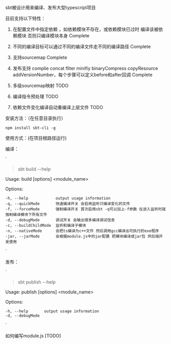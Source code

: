
sbt被设计用来编译、发布大型typescript项目

目前支持以下特性：

1. 在配置文件中指定依赖 ，如依赖模块不存在，或依赖模块已过时 编译该被依赖模块 否则只编译模块本身 Complete

2. 不同的编译目标可以通过不同的编译文件走不同的编译路径 Complete

3. 支持sourcemap Complete

4. 发布支持 complie concat fliter minifiy binaryCompress copyResource addVersionNumber，每个步骤可以定义before和after回调  Complete

4. 多级sourcemap映射 TODO

5. 编译指令预处理 TODO

6. 依赖文件变化编译自动重编译上层文件 TODO


安装方法：（在任意目录执行）

`
npm install sbt-cli -g
`


使用方式：(在项目根路径运行)

编译：

`
 > sbt build --help

  Usage: build [options] <module_name>

  Options:

    -h, --help            output usage information
    -q, --quickMode       快速编译开关 会启用监听只编译变化的文件
    -f, --forceMode       强制编译开关 首次启用sbt -q可以加上-f参数 在进入监听时就强制编译模块下所有文件
    -d, --debugMode       调试开关 会输出很多编译调试信息
    -c, --buildChildMode  监听和编译子模块
    -n, --nativeMode      会把ts编译为c++文件 然后调用gcc编译出可执行的exe程序
    -jar, --jarMode       会根据module.js中的jar配置 把模块编译成jar包 供后端开发使用

`

发布：

`
> sbt publish --help

  Usage: publish [options] <module_name>

  Options:

    -h, --help       output usage information
    -d, --debugMode

`


如何编写module.js [TODO]